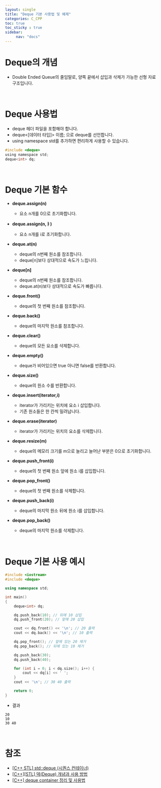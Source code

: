 ```yaml
---
layout: single
title: "Deque 기본 사용법 및 예제"
categories: C_CPP
toc: true
toc_sticky : true
sidebar:
     nav: "docs"
---
```


# Deque의 개념
- Double Ended Queue의 줄임말로, 양쪽 끝에서 삽입과 삭제가 가능한 선형 자료구조입니다.

<br>

# Deque 사용법
- deque 헤더 파일을 포함해야 합니다.
- deque<[데이터 타입]> 이름; 으로 deque를 선언합니다.
- using namespace std를 추가하면 편리하게 사용할 수 있습니다.
~~~c++
#include <deque> 
using namespace std;
deque<int> dq;
~~~

<br>

# Deque 기본 함수
- **deque.assign(n)**
    - 요소 n개를 0으로 초기화합니다.

- **deque.assign(n,ㅑ)**
    - 요소 n개를 i로 초기화합니다.

- **deque.at(n)**
    - deque의 n번째 원소를 참조합니다.
    - deque[n]보다 상대적으로 속도가 느립니다.
    
- **deque[n]**
    - deque의 n번째 원소를 참조합니다.
    - deque.at(n)보다 상대적으로 속도가 빠릅니다.

- **deque.front()**
    - deque의 첫 번째 원소를 참조합니다.

- **deque.back()**
    - deque의 마지막 원소를 참조합니다.

- **deque.clear()**
    - deque의 모든 요소를 삭제합니다.

- **deque.empty()**
    - deque가 비어있으면 true 아니면 false를 반환합니다.

- **deque.size()**
    - deque의 원소 수를 반환합니다.

- **deque.insert(iterator,i)**
    - iterator가 가리키는 위치에 요소 i 삽입합니다.
    - 기존 원소들은 한 칸씩 밀려납니다.

- **deque.erase(iterator)**
    - iterator가 가리키는 위치의 요소를 삭제합니다.

- **deque.resize(m)**
    - deque의 메모리 크기를 m으로 늘리고 늘어난 부분은 0으로 초기화합니다.

- **deque.push_front(i)**
    - deque의 첫 번째 원소 앞에 원소 i를 삽입합니다.

- **deque.pop_front()**
    - deque의 첫 번째 원소를 삭제합니다.

- **deque.push_back(i)**
    - deque의 마지막 원소 뒤에 원소 i를 삽입합니다.

- **deque.pop_back()**
    - deque의 마지막 원소를 삭제합니다.

<br>

# Deque 기본 사용 예시
~~~c++
#include <iostream>
#include <deque>

using namespace std;

int main()
{
    deque<int> dq;

    dq.push_back(10); // 뒤에 10 삽입
    dq.push_front(20); // 앞에 20 삽입

    cout << dq.front() << '\n'; // 20 출력
    cout << dq.back() << '\n'; // 10 출력

    dq.pop_front(); // 앞에 있는 20 제거
    dq.pop_back(); // 뒤에 있는 10 제거

    dq.push_back(30);
    dq.push_back(40);

    for (int i = 0; i < dq.size(); i++) {
        cout << dq[i] << ' ';
    }
    cout << '\n'; // 30 40 출력

    return 0;
}
~~~

- 결과

~~~
20
10
30 40
~~~

<br>

# 참조
- [[C++ STL] std::deque (시퀀스 컨테이너)](https://marmelo12.tistory.com/305)
- [[C++][STL] 덱(Deque) 개념과 사용 방법](https://baehoon.tistory.com/18)
- [[C++] deque container 정리 및 사용법](https://blockdmask.tistory.com/73)